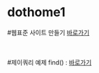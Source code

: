 # dothome1

#웹표준 사이트 만들기
<a href="https://jangar6.github.io/dothome1/wabstandard/index.html">바로가기</a>


<br>
<br>
#제이쿼리 예제
find() : <a href="https://jangar6.github.io/dothome1/jquery/jquery04_find()2.html">바로가기</a>
